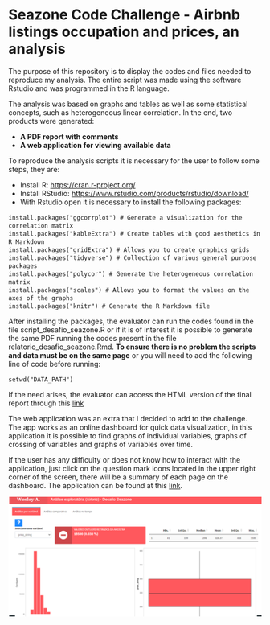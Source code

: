 # Seazone Code Challenge - Airbnb listings occupation and prices, an analysis

The purpose of this repository is to display the codes and files needed to reproduce my analysis. The entire script was made using the software Rstudio and was programmed in the R language.

The analysis was based on graphs and tables as well as some statistical concepts, such as heterogeneous linear correlation. In the end, two products were generated:

- **A PDF report with comments**
- **A web application for viewing available data**

To reproduce the analysis scripts it is necessary for the user to follow some steps, they are:

- Install R: https://cran.r-project.org/
- Install RStudio: https://www.rstudio.com/products/rstudio/download/
- With Rstudio open it is necessary to install the following packages:

```
install.packages("ggcorrplot") # Generate a visualization for the correlation matrix
install.packages("kableExtra") # Create tables with good aesthetics in R Markdown
install.packages("gridExtra") # Allows you to create graphics grids
install.packages("tidyverse") # Collection of various general purpose packages
install.packages("polycor") # Generate the heterogeneous correlation matrix
install.packages("scales") # Allows you to format the values on the axes of the graphs
install.packages("knitr") # Generate the R Markdown file
```

After installing the packages, the evaluator can run the codes found in the file script_desafio_seazone.R or if it is of interest it is possible to generate the same PDF running the codes present in the file relatorio_desafio_seazone.Rmd. **To ensure there is no problem the scripts and data must be on the same page** or you will need to add the following line of code before running:

```
setwd("DATA_PATH")
```

If the need arises, the evaluator can access the HTML version of the final report through this [link](https://htmlpreview.github.io/?https://github.com/wesleyacruzzz/desafio_seazone/blob/main/Arquivos/html_relatorio_desafio_seazone.html)

The web application was an extra that I decided to add to the challenge. The app works as an online dashboard for quick data visualization, in this application it is possible to find graphs of individual variables, graphs of crossing of variables and graphs of variables over time.

If the user has any difficulty or does not know how to interact with the application, just click on the question mark icons located in the upper right corner of the screen, there will be a summary of each page on the dashboard. The application can be found at this [link](https://wesley-almeida-cruz-wess.shinyapps.io/desafio_seazone/).

<p align="center">
  <img src="https://github.com/wesleyacruzzz/desafio_seazone/blob/main/Imagens/print_app.png" width="900" title=" ">
</p>
